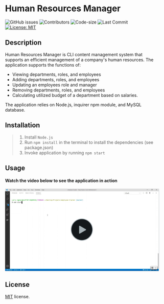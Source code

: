 # Human Resources Manager

![GitHub issues](https://img.shields.io/github/issues-raw/Lagbana/employee-tracker) ![Contributors](https://img.shields.io/github/contributors/Lagbana/employee-tracker) ![Code-size](https://img.shields.io/github/languages/code-size/Lagbana/employee-tracker) ![Last Commit](https://img.shields.io/github/last-commit/Lagbana/employee-tracker) [![License: MIT](https://img.shields.io/badge/License-MIT-yellow.svg)](https://opensource.org/licenses/MIT)

## Description
Human Resources Manager is CLI content management system that supports an efficient management of a company's human resources. The application supports the functions of:

-  Viewing departments, roles, and employees 
-  Adding departments, roles, and employees 
-  Updating an employees role and manager 
-  Removing departments, roles, and employees 
-  Calculating utilized budget of a department based on salaries.

The application relies on Node.js, inquirer npm module, and MySQL database.


## Installation
  
> 1. Install `Node.js`
> 2. Run `npm install` in the terminal to install the dependencies (see package.json)
> 3. Invoke application by running `npm start` 

## Usage
#### Watch the video below to see the application in action
[![app-use](/resources/mockvideo.png)](https://www.screencast.com/t/8a6bym8G)


## License
[MIT](https://choosealicense.com/licenses/mit/) license.
